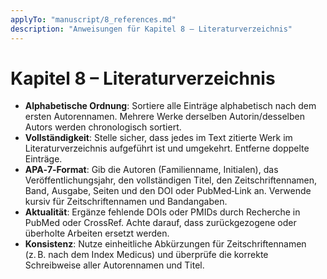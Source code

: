 ```yaml
---
applyTo: "manuscript/8_references.md"
description: "Anweisungen für Kapitel 8 – Literaturverzeichnis"
---
```


# Kapitel 8 – Literaturverzeichnis

* **Alphabetische Ordnung**: Sortiere alle Einträge alphabetisch nach dem ersten Autorennamen. Mehrere Werke derselben Autorin/desselben Autors werden chronologisch sortiert.
* **Vollständigkeit**: Stelle sicher, dass jedes im Text zitierte Werk im Literaturverzeichnis aufgeführt ist und umgekehrt. Entferne doppelte Einträge.
* **APA‑7‑Format**: Gib die Autoren (Familienname, Initialen), das Veröffentlichungsjahr, den vollständigen Titel, den Zeitschriftennamen, Band, Ausgabe, Seiten und den DOI oder PubMed‑Link an. Verwende kursiv für Zeitschriftennamen und Bandangaben.
* **Aktualität**: Ergänze fehlende DOIs oder PMIDs durch Recherche in PubMed oder CrossRef. Achte darauf, dass zurückgezogene oder überholte Arbeiten ersetzt werden.
* **Konsistenz**: Nutze einheitliche Abkürzungen für Zeitschriftennamen (z. B. nach dem Index Medicus) und überprüfe die korrekte Schreibweise aller Autorennamen und Titel.